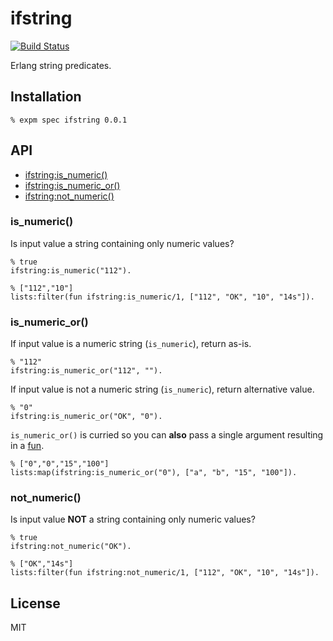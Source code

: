 # ifstring

[![Build Status](https://travis-ci.org/wilmoore/ifstring.erl.png?branch=master)](https://travis-ci.org/wilmoore/ifstring.erl)

  Erlang string predicates.

## Installation

    % expm spec ifstring 0.0.1

## API

  - [ifstring:is_numeric()](#is_numeric)
  - [ifstring:is_numeric_or()](#is_numeric_or)
  - [ifstring:not_numeric()](#not_numeric)

### is_numeric()

  Is input value a string containing only numeric values?

    % true
    ifstring:is_numeric("112").

    % ["112","10"]
    lists:filter(fun ifstring:is_numeric/1, ["112", "OK", "10", "14s"]).

### is_numeric_or()

  If input value is a numeric string (`is_numeric`), return as-is.

    % "112"
    ifstring:is_numeric_or("112", "").

  If input value is not a numeric string (`is_numeric`), return alternative value.

    % "0"
    ifstring:is_numeric_or("OK", "0").

  `is_numeric_or()` is curried so you can **also** pass a single argument resulting in a [fun][].

    % ["0","0","15","100"]
    lists:map(ifstring:is_numeric_or("0"), ["a", "b", "15", "100"]).

### not_numeric()

  Is input value **NOT** a string containing only numeric values?

    % true
    ifstring:not_numeric("OK").

    % ["OK","14s"]
    lists:filter(fun ifstring:not_numeric/1, ["112", "OK", "10", "14s"]).

## License

  MIT


[fun]: http://www.erlang.org/doc/programming_examples/funs.html
